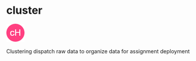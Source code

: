 # cluster
[![N|Solid](https://github.com/tpi-refurb/cluster/blob/master/favicon.png)](https://github.com/tpi-refurb/cluster) 

Clustering dispatch raw data to organize data for assignment deployment 
